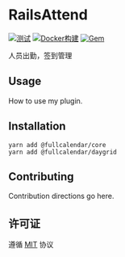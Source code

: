 # RailsAttend

[![测试](https://github.com/work-design/rails_attend/actions/workflows/test.yml/badge.svg)](https://github.com/work-design/rails_attend/actions/workflows/test.yml)
[![Docker构建](https://github.com/work-design/rails_attend/actions/workflows/cd.yml/badge.svg)](https://github.com/work-design/rails_attend/actions/workflows/cd.yml)
[![Gem](https://github.com/work-design/rails_attend/actions/workflows/gempush.yml/badge.svg)](https://github.com/work-design/rails_attend/actions/workflows/gempush.yml)

人员出勤，签到管理

## Usage
How to use my plugin.

## Installation
```
yarn add @fullcalendar/core
yarn add @fullcalendar/daygrid
```

## Contributing
Contribution directions go here.

## 许可证
遵循 [MIT](https://opensource.org/licenses/MIT) 协议
